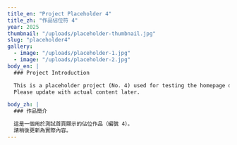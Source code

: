 ```yaml
---
title_en: "Project Placeholder 4"
title_zh: "作品佔位符 4"
year: 2025
thumbnail: "/uploads/placeholder-thumbnail.jpg"
slug: "placeholder4"
gallery:
  - image: "/uploads/placeholder-1.jpg"
  - image: "/uploads/placeholder-2.jpg"
body_en: |
  ### Project Introduction

  This is a placeholder project (No. 4) used for testing the homepage display.  
  Please update with actual content later.

body_zh: |
  ### 作品簡介

  這是一個用於測試首頁顯示的佔位作品（編號 4）。  
  請稍後更新為實際內容。
---
```

